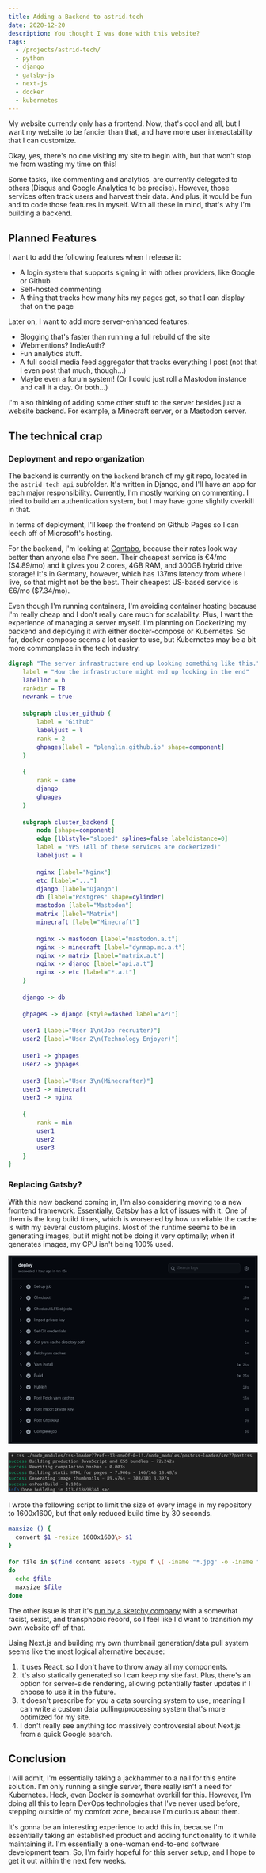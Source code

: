 ```yaml
---
title: Adding a Backend to astrid.tech
date: 2020-12-20
description: You thought I was done with this website?
tags:
  - /projects/astrid-tech/
  - python
  - django
  - gatsby-js
  - next-js
  - docker
  - kubernetes
---
```


My website currently only has a frontend. Now, that's cool and all, but I want my website to be fancier than that, and have more user interactability that I can customize.

Okay, yes, there's no one visiting my site to begin with, but that won't stop me from wasting my time on this!

Some tasks, like commenting and analytics, are currently delegated to others (Disqus and Google Analytics to be precise). However, those services often track users and harvest their data. And plus, it would be fun and to code those features in myself. With all these in mind, that's why I'm building a backend.

## Planned Features

I want to add the following features when I release it:

- A login system that supports signing in with other providers, like Google or Github
- Self-hosted commenting
- A thing that tracks how many hits my pages get, so that I can display that on the page

Later on, I want to add more server-enhanced features:

- Blogging that's faster than running a full rebuild of the site
- Webmentions? IndieAuth?
- Fun analytics stuff.
- A full social media feed aggregator that tracks everything I post (not that I even post that much, though...)
- Maybe even a forum system! (Or I could just roll a Mastodon instance and call it a day. Or both...)

I'm also thinking of adding some other stuff to the server besides just a website backend. For example, a Minecraft server, or a Mastodon server.

## The technical crap

### Deployment and repo organization

The backend is currently on the `backend` branch of my git repo, located in the `astrid_tech_api` subfolder. It's written in Django, and I'll have an app for each major responsibility. Currently, I'm mostly working on commenting. I tried to build an authentication system, but I may have gone slightly overkill in that.

In terms of deployment, I'll keep the frontend on Github Pages so I can leech off of Microsoft's hosting.

For the backend, I'm looking at [Contabo](https://contabo.com/), because their rates look way better than anyone else I've seen. Their cheapest service is €4/mo (\$4.89/mo) and it gives you 2 cores, 4GB RAM, and 300GB hybrid drive storage! It's in Germany, however, which has 137ms latency from where I live, so that might not be the best. Their cheapest US-based service is €6/mo (\$7.34/mo).

Even though I'm running containers, I'm avoiding container hosting because I'm really cheap and I don't really care much for scalability. Plus, I want the experience of managing a server myself. I'm planning on Dockerizing my backend and deploying it with either docker-compose or Kubernetes. So far, docker-compose seems a lot easier to use, but Kubernetes may be a bit more commonplace in the tech industry.

```dot
digraph "The server infrastructure end up looking something like this." {
    label = "How the infrastructure might end up looking in the end"
    labelloc = b
    rankdir = TB
    newrank = true

    subgraph cluster_github {
        label = "Github"
        labeljust = l
        rank = 2
        ghpages[label = "plenglin.github.io" shape=component]
    }

    {
        rank = same
        django
        ghpages
    }

    subgraph cluster_backend {
        node [shape=component]
        edge [lblstyle="sloped" splines=false labeldistance=0]
        label = "VPS (All of these services are dockerized)"
        labeljust = l

        nginx [label="Nginx"]
        etc [label="..."]
        django [label="Django"]
        db [label="Postgres" shape=cylinder]
        mastodon [label="Mastodon"]
        matrix [label="Matrix"]
        minecraft [label="Minecraft"]

        nginx -> mastodon [label="mastodon.a.t"]
        nginx -> minecraft [label="dynmap.mc.a.t"]
        nginx -> matrix [label="matrix.a.t"]
        nginx -> django [label="api.a.t"]
        nginx -> etc [label="*.a.t"]
    }

    django -> db

    ghpages -> django [style=dashed label="API"]

    user1 [label="User 1\n(Job recruiter)"]
    user2 [label="User 2\n(Technology Enjoyer)"]

    user1 -> ghpages
    user2 -> ghpages

    user3 [label="User 3\n(Minecrafter)"]
    user3 -> minecraft
    user3 -> nginx

    {
        rank = min
        user1
        user2
        user3
    }
}
```

### Replacing Gatsby?

With this new backend coming in, I'm also considering moving to a new frontend framework. Essentially, Gatsby has a lot of issues with it. One of them is the long build times, which is worsened by how unreliable the cache is with my several custom plugins. Most of the runtime seems to be in generating images, but it might not be doing it very optimally; when it generates images, my CPU isn't being 100% used.

![Wow, these are very long build times, I wonder what could be causing it?](./gatsby-build-ci.png)

![Image generation. It's all image generation.](./gatsby-build.png)

I wrote the following script to limit the size of every image in my repository to 1600x1600, but that only reduced build time by 30 seconds.

```sh
maxsize () {
  convert $1 -resize 1600x1600\> $1
}

for file in $(find content assets -type f \( -iname "*.jpg" -o -iname "*.png" -o -iname "*.jpeg" \) )
do
  echo $file
  maxsize $file
done
```

The other issue is that it's [run by a sketchy company](https://twitter.com/tesseralis/status/1293649007739191296) with a somewhat racist, sexist, and transphobic record, so I feel like I'd want to transition my own website off of that.

Using Next.js and building my own thumbnail generation/data pull system seems like the most logical alternative because:

1. It uses React, so I don't have to throw away all my components.
2. It's also statically generated so I can keep my site fast. Plus, there's an option for server-side rendering, allowing potentially faster updates if I choose to use it in the future.
3. It doesn't prescribe for you a data sourcing system to use, meaning I can write a custom data pulling/processing system that's more optimized for my site.
4. I don't really see anything _too_ massively controversial about Next.js from a quick Google search.

## Conclusion

I will admit, I'm essentially taking a jackhammer to a nail for this entire solution. I'm only running a single server, there really isn't a need for Kubernetes. Heck, even Docker is somewhat overkill for this. However, I'm doing all this to learn DevOps technologies that I've never used before, stepping outside of my comfort zone, because I'm curious about them.

It's gonna be an interesting experience to add this in, because I'm essentially taking an established product and adding functionality to it while maintaining it. I'm essentially a one-woman end-to-end software development team. So, I'm fairly hopeful for this server setup, and I hope to get it out within the next few weeks.

